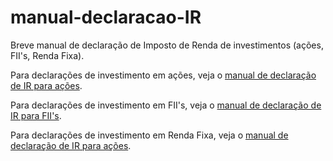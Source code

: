 # manual-declaracao-IR
Breve manual de declaração de Imposto de Renda de investimentos (ações, FII's, Renda Fixa).

Para declarações de investimento em ações, veja o [manual de declaração de IR para ações](./Manual_declaração_IR_de_ações.md).

Para declarações de investimento em FII's, veja o [manual de declaração de IR para FII's](./Manual_declaração_IR_de_FIIs.md).

Para declarações de investimento em Renda Fixa, veja o [manual de declaração de IR para ações](./Manual_declaração_IR_de_TD_CDBs_LCIs.md).
